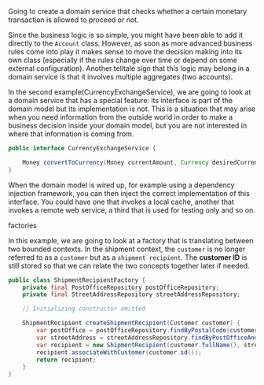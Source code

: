 Going to create a domain service that checks whether a certain monetary transaction is allowed to proceed or not. 

Since the business logic is so simple, you might have been able to add it directly to the `Account` class. However, as soon as more advanced business rules come into play it makes sense to move the decision making into its own class (especially if the rules change over time or depend on some external configuration). Another telltale sign that this logic may belong in a domain service is that it involves multiple aggregates (two accounts).

In the second example(CurrencyExchangeService), we are going to look at a domain service that has a special feature: its interface is part of the domain model but its implementation is not. This is a situation that may arise when you need information from the outside world in order to make a business decision inside your domain model, but you are not interested in where that information is coming from.

```java
public interface CurrencyExchangeService {

    Money convertToCurrency(Money currentAmount, Currency desiredCurrency);
}

```

When the domain model is wired up, for example using a dependency injection framework, you can then inject the correct implementation of this interface. You could have one that invokes a local cache, another that invokes a remote web service, a third that is used for testing only and so on.

factories

In this example, we are going to look at a factory that is translating between two bounded contexts. In the shipment context, the `customer` is no longer referred to as a `customer` but as a `shipment recipient`. The **customer ID** is still stored so that we can relate the two concepts together later if needed.

```java
public class ShipmentRecipientFactory {
    private final PostOfficeRepository postOfficeRepository;
    private final StreetAddressRepository streetAddressRepository; 

    // Initializing constructor omitted

    ShipmentRecipient createShipmentRecipient(Customer customer) {
        var postOffice = postOfficeRepository.findByPostalCode(customer.postalCode());
        var streetAddress = streetAddressRepository.findByPostOfficeAndName(postOffice, customer.streetAddress());
        var recipient = new ShipmentRecipient(customer.fullName(), streetAddress);
        recipient.associateWithCustomer(customer.id());
        return recipient;
    }
}
```